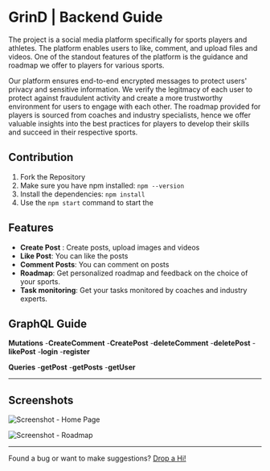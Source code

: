 # GrinD | Backend Guide

The project is a social media platform specifically for sports players and athletes. The platform enables users to like, comment, and upload files and videos. One of the standout features of the platform is the guidance and roadmap we offer to players for various sports.

Our platform ensures end-to-end encrypted messages to protect users' privacy and sensitive information. We verify the legitmacy of each user to protect against fraudulent activity and create a more trustworthy environment for users to engage with each other. The roadmap provided for players is sourced from coaches and industry specialists, hence we offer valuable insights into the best practices for players to develop their skills and succeed in their respective sports.




## Contribution

1. Fork the Repository
2. Make sure you have npm installed: `npm --version`
3. Install the dependencies: `npm install`
4. Use the `npm start` command to start the

 

## Features
- **Create Post** : Create posts, upload images and videos
- **Like Post**: You can like the posts
- **Comment Posts**: You can comment on posts
- **Roadmap**: Get personalized roadmap and feedback on the choice of your sports.
- **Task monitoring**: Get your tasks monitored by coaches and industry experts.

## GraphQL Guide
**Mutations**
-**CreateComment**
-**CreatePost**
-**deleteComment**
-**deletePost**
-**likePost**
-**login**
-**register**

**Queries**
-**getPost**
-**getPosts**
-**getUser**
*** 
## Screenshots
![Screenshot - Home Page](https://imgur.com/utOU3Wv.jpeg)

![Screenshot - Roadmap](https://imgur.com/8Lqs4jL.jpeg)
***
Found a bug or want to make suggestions? [Drop a Hi!](contact@kraparesh.co)
